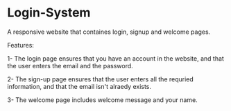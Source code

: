 # Login-System
A responsive website that containes login, signup and welcome pages.

Features:

1- The login page ensures that you have an account in the website, and that the user enters the email and the password.

2- The sign-up page ensures that the user enters all the requried information, and that the email isn't alraedy exists.

3- The welcome page includes welcome message and your name.
